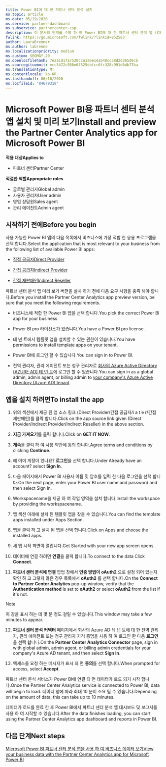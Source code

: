 ```yaml
---
title: Power BI에 대 한 파트너 센터 분석 설치
ms.topic: article
ms.date: 05/19/2020
ms.service: partner-dashboard
ms.subservice: partnercenter-csp
description: 이 문서의 단계를 수행 하 여 Power BI에 대 한 파트너 센터 분석 앱 (CSP의 직접 파트너)을 설치 하 고 미리 봅니다.
fwlink: https://go.microsoft.com/fwlink/?linkid=852583
author: LauraBrenner
ms.author: labrenne
ms.localizationpriority: medium
ms.custom: SEOMAY.20
ms.openlocfilehash: 7e2a1d17a7520cca1a6e1da540cc58d2d365d8cb
ms.sourcegitcommit: ecc5472c986e67525dbfcc6fc328c991d6db77ba
ms.translationtype: MT
ms.contentlocale: ko-KR
ms.lasthandoff: 06/10/2020
ms.locfileid: "84679310"
---
```

# <a name="install-and-preview-the-partner-center-analytics-app-for-microsoft-power-bi"></a><span data-ttu-id="15758-103">Microsoft Power BI용 파트너 센터 분석 앱 설치 및 미리 보기</span><span class="sxs-lookup"><span data-stu-id="15758-103">Install and preview the Partner Center Analytics app for Microsoft Power BI</span></span>

<span data-ttu-id="15758-104">**적용 대상**</span><span class="sxs-lookup"><span data-stu-id="15758-104">**Applies to**</span></span>

- <span data-ttu-id="15758-105">파트너 센터</span><span class="sxs-lookup"><span data-stu-id="15758-105">Partner Center</span></span>

<span data-ttu-id="15758-106">**적절한 역할**</span><span class="sxs-lookup"><span data-stu-id="15758-106">**Appropriate roles**</span></span>
-   <span data-ttu-id="15758-107">글로벌 관리자</span><span class="sxs-lookup"><span data-stu-id="15758-107">Global admin</span></span>
-   <span data-ttu-id="15758-108">사용자 관리자</span><span class="sxs-lookup"><span data-stu-id="15758-108">User admin</span></span>
-   <span data-ttu-id="15758-109">영업 상담원</span><span class="sxs-lookup"><span data-stu-id="15758-109">Sales agent</span></span>
-   <span data-ttu-id="15758-110">관리 에이전트</span><span class="sxs-lookup"><span data-stu-id="15758-110">Admin agent</span></span>

## <a name="before-you-begin"></a><span data-ttu-id="15758-111">시작하기 전에</span><span class="sxs-lookup"><span data-stu-id="15758-111">Before you begin</span></span>

<span data-ttu-id="15758-112">사용 가능한 Power BI 앱의 다음 목록에서 비즈니스에 가장 적합 한 응용 프로그램을 선택 합니다.</span><span class="sxs-lookup"><span data-stu-id="15758-112">Select the application that is most relevant to your business from the following list of available Power BI apps:</span></span>
- [<span data-ttu-id="15758-113">직접 공급자</span><span class="sxs-lookup"><span data-stu-id="15758-113">Direct Provider</span></span>](https://appsource.microsoft.com/en-us/product/power-bi/partnercenteranalytics.direct_provider_partner_analytics)

- [<span data-ttu-id="15758-114">간접 공급자</span><span class="sxs-lookup"><span data-stu-id="15758-114">Indirect Provider</span></span>](https://appsource.microsoft.com/en-us/product/power-bi/partnercenteranalytics.indirect_provider_partner_analytics)

- [<span data-ttu-id="15758-115">간접 재판매인</span><span class="sxs-lookup"><span data-stu-id="15758-115">Indirect Reseller</span></span>](https://appsource.microsoft.com/en-us/product/power-bi/partnercenteranalytics.indirect_reseller_partner_analytics)

<span data-ttu-id="15758-116">파트너 센터 분석 앱 미리 보기 버전을 설치 하기 전에 다음 요구 사항을 충족 해야 합니다.</span><span class="sxs-lookup"><span data-stu-id="15758-116">Before you install the Partner Center Analytics app preview version, be sure that you meet the following requirements.</span></span>

- <span data-ttu-id="15758-117">비즈니스에 적합 한 Power BI 앱을 선택 합니다.</span><span class="sxs-lookup"><span data-stu-id="15758-117">You pick the correct Power BI app for your business.</span></span>

- <span data-ttu-id="15758-118">Power BI pro 라이선스가 있습니다.</span><span class="sxs-lookup"><span data-stu-id="15758-118">You have a Power BI pro license.</span></span>

- <span data-ttu-id="15758-119">테 넌 트에서 템플릿 앱을 설치할 수 있는 권한이 있습니다.</span><span class="sxs-lookup"><span data-stu-id="15758-119">You have permissions to install template apps on your tenant.</span></span>

- <span data-ttu-id="15758-120">Power BI에 로그인 할 수 있습니다.</span><span class="sxs-lookup"><span data-stu-id="15758-120">You can sign in to Power BI.</span></span>

- <span data-ttu-id="15758-121">전역 관리자, 관리 에이전트 또는 청구 관리자로 [회사의 Azure Active Directory (AZURE AD) 테 넌 트](azure-active-directory-tenants-and-partner-center.md)에 로그인 할 수 있습니다.</span><span class="sxs-lookup"><span data-stu-id="15758-121">You can sign in as a global admin, admin agent, or billing admin to [your company's Azure Active Directory (Azure AD) tenant](azure-active-directory-tenants-and-partner-center.md).</span></span>

## <a name="to-install-the-app"></a><span data-ttu-id="15758-122">앱을 설치 하려면</span><span class="sxs-lookup"><span data-stu-id="15758-122">To install the app</span></span>

1. <span data-ttu-id="15758-123">위의 섹션에서 제공 된 앱 소스 링크 (Direct Provider/간접 공급자/i a t e r/간접 재판매인)를 클릭 합니다.</span><span class="sxs-lookup"><span data-stu-id="15758-123">Click on the app source link given (Direct Provider/Indirect Provider/Indirect Reseller) in the above section.</span></span>

2. <span data-ttu-id="15758-124">**지금 가져오기**를 클릭 합니다.</span><span class="sxs-lookup"><span data-stu-id="15758-124">Click on **GET IT NOW**.</span></span> 

3. <span data-ttu-id="15758-125">**계속**을 클릭 하 여 사용 약관에 동의 합니다.</span><span class="sxs-lookup"><span data-stu-id="15758-125">Agree terms and conditions by clicking **Continue**.</span></span>

4. <span data-ttu-id="15758-126">에 이미 계정이 있나요? **로그인**을 선택 합니다.</span><span class="sxs-lookup"><span data-stu-id="15758-126">Under Already have an account? select **Sign In**.</span></span>

5. <span data-ttu-id="15758-127">다음 페이지에서 Power BI 사용자 이름 및 암호를 입력 한 다음 로그인을 선택 합니다.</span><span class="sxs-lookup"><span data-stu-id="15758-127">On the next page, enter your Power BI user name and password and then select Sign In.</span></span>

6. <span data-ttu-id="15758-128">Workspacename을 제공 하 여 작업 영역을 설치 합니다.</span><span class="sxs-lookup"><span data-stu-id="15758-128">Install the workspace by providing the workspacename.</span></span>

7. <span data-ttu-id="15758-129">앱 섹션 아래에 설치 된 템플릿 앱을 찾을 수 있습니다.</span><span class="sxs-lookup"><span data-stu-id="15758-129">You can find the template apps installed under Apps Section.</span></span>

8. <span data-ttu-id="15758-130">앱을 클릭 하 고 설치 된 앱을 선택 합니다.</span><span class="sxs-lookup"><span data-stu-id="15758-130">Click on Apps and choose the installed apps.</span></span>

9. <span data-ttu-id="15758-131">새 앱 시작 화면이 열립니다.</span><span class="sxs-lookup"><span data-stu-id="15758-131">Get Started with your new app screen opens.</span></span>

10. <span data-ttu-id="15758-132">데이터에 연결 하려면 **연결**을 클릭 합니다.</span><span class="sxs-lookup"><span data-stu-id="15758-132">To connect to the data Click **Connect**.</span></span>

11. <span data-ttu-id="15758-133">**파트너 센터 분석에 연결** 팝업 창에서 **인증 방법이** **oAuth2** 으로 설정 되어 있는지 확인 하 고 그렇지 않은 경우 목록에서 **oAuth2** 를 선택 합니다.</span><span class="sxs-lookup"><span data-stu-id="15758-133">On the **Connect to Partner Center Analytics** pop-up window, verify that the **Authentication method** is set to **oAuth2** or select **oAuth2** from the list if it's not.</span></span> 

> [!NOTE]  
>  <span data-ttu-id="15758-134">이 창을 표시 하는 데 몇 분 정도 걸릴 수 있습니다.</span><span class="sxs-lookup"><span data-stu-id="15758-134">This window may take a few minutes to appear.</span></span>

12. <span data-ttu-id="15758-135">**파트너 센터 분석 커넥터** 페이지에서 회사의 Azure AD 테 넌 트에 대 한 전역 관리자, 관리 에이전트 또는 청구 관리자 자격 증명을 사용 하 여 로그인 한 다음 **로그인**을 선택 합니다.</span><span class="sxs-lookup"><span data-stu-id="15758-135">On the **Partner Center Analytics Connector** page, sign in with global admin, admin agent, or billing admin credentials for your company's Azure AD tenant, and then select **Sign In**.</span></span>
 
13. <span data-ttu-id="15758-136">액세스를 요청 하는 메시지가 표시 되 면 **동의**를 선택 합니다.</span><span class="sxs-lookup"><span data-stu-id="15758-136">When prompted for access, select **Accept**.</span></span> 

<span data-ttu-id="15758-137">파트너 센터 분석 서비스가 Power BI에 연결 되 면 데이터가 로드 되기 시작 합니다.</span><span class="sxs-lookup"><span data-stu-id="15758-137">Once the Partner Center Analytics service is connected to Power BI, data will begin to load.</span></span> <span data-ttu-id="15758-138">데이터 양에 따라 최대 10 분이 소요 될 수 있습니다.</span><span class="sxs-lookup"><span data-stu-id="15758-138">Depending on the amount of data, this can take up to 10 minutes.</span></span> 

<span data-ttu-id="15758-139">데이터가 로드를 완료 한 후 Power BI에서 파트너 센터 분석 앱 대시보드 및 보고서를 사용 하 여 시작할 수 있습니다.</span><span class="sxs-lookup"><span data-stu-id="15758-139">After the data finishes loading, you can start using the Partner Center Analytics app dashboard and reports in Power BI.</span></span>

## <a name="next-steps"></a><span data-ttu-id="15758-140">다음 단계</span><span class="sxs-lookup"><span data-stu-id="15758-140">Next steps</span></span>

[<span data-ttu-id="15758-141">Microsoft Power BI 파트너 센터 분석 앱을 사용 하 여 비즈니스 데이터 보기</span><span class="sxs-lookup"><span data-stu-id="15758-141">View your business data with the Partner Center Analytics app for Microsoft Power BI</span></span>](power-bi-app-for-direct-partners-use.md)

